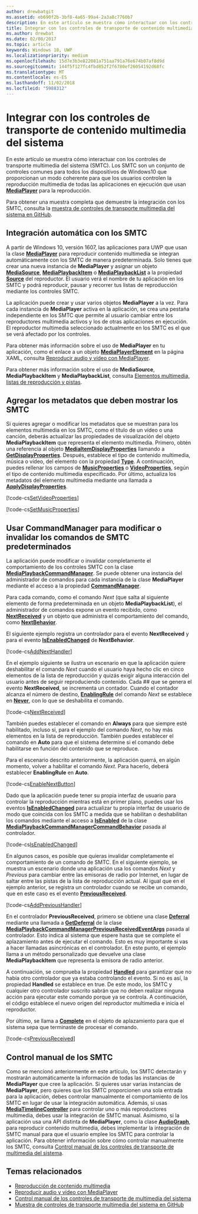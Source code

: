 ```yaml
---
author: drewbatgit
ms.assetid: eb690f2b-3bf8-4a65-99a4-2a3a8c7760b7
description: En este artículo se muestra cómo interactuar con los controles de transporte multimedia del sistema.
title: Integrar con los controles de transporte de contenido multimedia del sistema
ms.author: drewbat
ms.date: 02/08/2017
ms.topic: article
keywords: Windows 10, UWP
ms.localizationpriority: medium
ms.openlocfilehash: 15d7e3b3e822081a751aa791a76e674b07af8d9d
ms.sourcegitcommit: 144f5f127fc4fbd852f2f6780ef26054192d68fc
ms.translationtype: MT
ms.contentlocale: es-ES
ms.lasthandoff: 11/02/2018
ms.locfileid: "5988312"
---
```

# <a name="integrate-with-the-system-media-transport-controls"></a>Integrar con los controles de transporte de contenido multimedia del sistema

En este artículo se muestra cómo interactuar con los controles de transporte multimedia del sistema (SMTC). Los SMTC son un conjunto de controles comunes para todos los dispositivos de Windows10 que proporcionan un modo coherente para que los usuarios controlen la reproducción multimedia de todas las aplicaciones en ejecución que usan [**MediaPlayer**](https://msdn.microsoft.com/library/windows/apps/Windows.Media.Playback.MediaPlayer) para la reproducción.

Para obtener una muestra completa que demuestre la integración con los SMTC, consulta la [muestra de controles de transporte multimedia del sistema en GitHub](https://github.com/Microsoft/Windows-universal-samples/tree/dev/Samples/SystemMediaTransportControls).
                    
## <a name="automatic-integration-with-smtc"></a>Integración automática con los SMTC
A partir de Windows 10, versión 1607, las aplicaciones para UWP que usan la clase [**MediaPlayer**](https://msdn.microsoft.com/library/windows/apps/Windows.Media.Playback.MediaPlayer) para reproducir contenido multimedia se integran automáticamente con los SMTC de manera predeterminada. Solo tienes que crear una nueva instancia de **MediaPlayer** y asignar un objeto [**MediaSource**](https://msdn.microsoft.com/library/windows/apps/Windows.Media.Core.MediaSource), [**MediaPlaybackItem**](https://msdn.microsoft.com/library/windows/apps/Windows.Media.Playback.MediaPlaybackItem) o [**MediaPlaybackList**](https://msdn.microsoft.com/library/windows/apps/Windows.Media.Playback.MediaPlaybackList) a la propiedad [**Source**](https://msdn.microsoft.com/library/windows/apps/Windows.Media.Playback.MediaPlayer.Source) del reproductor. El usuario verá el nombre de tu aplicación en los SMTC y podrá reproducir, pausar y recorrer tus listas de reproducción mediante los controles SMTC. 

La aplicación puede crear y usar varios objetos **MediaPlayer** a la vez. Para cada instancia de **MediaPlayer** activa en la aplicación, se crea una pestaña independiente en los SMTC que permite al usuario cambiar entre los reproductores multimedia activos y los de otras aplicaciones en ejecución. El reproductor multimedia seleccionado actualmente en los SMTC es el que se verá afectado por los controles.

Para obtener más información sobre el uso de **MediaPlayer** en tu aplicación, como el enlace a un objeto [**MediaPlayerElement**](https://msdn.microsoft.com/library/windows/apps/Windows.UI.Xaml.Controls.MediaPlayerElement) en la página XAML, consulta [Reproducir audio y vídeo con MediaPlayer](play-audio-and-video-with-mediaplayer.md). 

Para obtener más información sobre el uso de **MediaSource**, **MediaPlaybackItem** y **MediaPlaybackList**, consulta [Elementos multimedia, listas de reproducción y pistas](media-playback-with-mediasource.md).

## <a name="add-metadata-to-be-displayed-by-the-smtc"></a>Agregar los metadatos que deben mostrar los SMTC
Si quieres agregar o modificar los metadatos que se muestran para los elementos multimedia en los SMTC, como el título de un vídeo o una canción, deberás actualizar las propiedades de visualización del objeto **MediaPlaybackItem** que representa el elemento multimedia. Primero, obtén una referencia al objeto [**MediaItemDisplayProperties**](https://msdn.microsoft.com/library/windows/apps/Windows.Media.Playback.MediaItemDisplayProperties) llamando a [**GetDisplayProperties**](https://msdn.microsoft.com/library/windows/apps/Windows.Media.Playback.MediaPlaybackItem.GetDisplayProperties). Después, establece el tipo de contenido multimedia, música o vídeo, del elemento con la propiedad [**Type**](https://msdn.microsoft.com/library/windows/apps/Windows.Media.Playback.MediaItemDisplayProperties.Type). A continuación, puedes rellenar los campos de [**MusicProperties**](https://msdn.microsoft.com/library/windows/apps/Windows.Media.Playback.MediaItemDisplayProperties.MusicProperties) o [**VideoProperties**](https://msdn.microsoft.com/library/windows/apps/Windows.Media.Playback.MediaItemDisplayProperties.VideoProperties), según el tipo de contenido multimedia especificado. Por último, actualiza los metadatos del elemento multimedia mediante una llamada a [**ApplyDisplayProperties**](https://msdn.microsoft.com/library/windows/apps/mt489923).

[!code-cs[SetVideoProperties](./code/MediaSource_RS1/cs/MainPage.xaml.cs#SnippetSetVideoProperties)]

[!code-cs[SetMusicProperties](./code/MediaSource_RS1/cs/MainPage.xaml.cs#SnippetSetMusicProperties)]

## <a name="use-commandmanager-to-modify-or-override-the-default-smtc-commands"></a>Usar CommandManager para modificar o invalidar los comandos de SMTC predeterminados
La aplicación puede modificar o invalidar completamente el comportamiento de los controles SMTC con la clase [**MediaPlaybackCommandManager**](https://msdn.microsoft.com/library/windows/apps/Windows.Media.Playback.MediaPlaybackCommandManager). Se puede obtener una instancia del administrador de comandos para cada instancia de la clase **MediaPlayer** mediante el acceso a la propiedad [**CommandManager**](https://msdn.microsoft.com/library/windows/apps/Windows.Media.Playback.MediaPlayer.CommandManager).

Para cada comando, como el comando *Next* (que salta al siguiente elemento de forma predeterminada en un objeto **MediaPlaybackList**), el administrador de comandos expone un evento recibido, como [**NextReceived**](https://msdn.microsoft.com/library/windows/apps/Windows.Media.Playback.MediaPlaybackCommandManager.NextReceived) y un objeto que administra el comportamiento del comando, como [**NextBehavior**](https://msdn.microsoft.com/library/windows/apps/Windows.Media.Playback.MediaPlaybackCommandManager.NextBehavior). 

El siguiente ejemplo registra un controlador para el evento **NextReceived** y para el evento [**IsEnabledChanged**](https://msdn.microsoft.com/library/windows/apps/Windows.Media.Playback.MediaPlaybackCommandManagerCommandBehavior.IsEnabledChanged) de **NextBehavior**.

[!code-cs[AddNextHandler](./code/SMTC_RS1/cs/MainPage.xaml.cs#SnippetAddNextHandler)]

En el ejemplo siguiente se ilustra un escenario en que la aplicación quiere deshabilitar el comando *Next* cuando el usuario haya hecho clic en cinco elementos de la lista de reproducción y quizás exigir alguna interacción del usuario antes de seguir reproduciendo contenido. Cada ## que se genera el evento **NextReceived**, se incrementa un contador. Cuando el contador alcanza el número de destino, [**EnablingRule**](https://msdn.microsoft.com/library/windows/apps/Windows.Media.Playback.MediaPlaybackCommandManagerCommandBehavior.EnablingRule) del comando *Next* se establece en [**Never**](https://msdn.microsoft.com/library/windows/apps/Windows.Media.Playback.MediaCommandEnablingRule), con lo que se deshabilita el comando. 

[!code-cs[NextReceived](./code/SMTC_RS1/cs/MainPage.xaml.cs#SnippetNextReceived)]

También puedes establecer el comando en **Always** para que siempre esté habilitado, incluso si, para el ejemplo del comando *Next*, no hay más elementos en la lista de reproducción. También puedes establecer el comando en **Auto** para que el sistema determine si el comando debe habilitarse en función del contenido que se reproduce.

Para el escenario descrito anteriormente, la aplicación querrá, en algún momento, volver a habilitar el comando *Next*. Para hacerlo, deberá establecer **EnablingRule** en **Auto**.

[!code-cs[EnableNextButton](./code/SMTC_RS1/cs/MainPage.xaml.cs#SnippetEnableNextButton)]

Dado que la aplicación puede tener su propia interfaz de usuario para controlar la reproducción mientras está en primer plano, puedes usar los eventos [**IsEnabledChanged**](https://msdn.microsoft.com/library/windows/apps/Windows.Media.Playback.MediaPlaybackCommandManagerCommandBehavior.IsEnabledChanged) para actualizar tu propia interfaz de usuario de modo que coincida con los SMTC a medida que se habilitan o deshabilitan los comandos mediante el acceso a [**IsEnabled**](https://msdn.microsoft.com/library/windows/apps/Windows.Media.Playback.MediaPlaybackCommandManagerCommandBehavior.IsEnabled) de la clase [**MediaPlaybackCommandManagerCommandBehavior**](https://msdn.microsoft.com/library/windows/apps/Windows.Media.Playback.MediaPlaybackCommandManagerCommandBehavior) pasada al controlador.

[!code-cs[IsEnabledChanged](./code/SMTC_RS1/cs/MainPage.xaml.cs#SnippetIsEnabledChanged)]

En algunos casos, es posible que quieras invalidar completamente el comportamiento de un comando de SMTC. En el siguiente ejemplo, se muestra un escenario donde una aplicación usa los comandos *Next* y *Previous* para cambiar entre las emisoras de radio por Internet, en lugar de saltar entre las pistas de la lista de reproducción actual. Al igual que en el ejemplo anterior, se registra un controlador cuando se recibe un comando, que en este caso es el evento [**PreviousReceived**](https://msdn.microsoft.com/library/windows/apps/Windows.Media.Playback.MediaPlaybackCommandManager.PreviousReceived).

[!code-cs[AddPreviousHandler](./code/SMTC_RS1/cs/MainPage.xaml.cs#SnippetAddPreviousHandler)]

En el controlador **PreviousReceived**, primero se obtiene una clase [**Deferral**](https://msdn.microsoft.com/library/windows/apps/Windows.Foundation.Deferral) mediante una llamada a [**GetDeferral**](https://msdn.microsoft.com/library/windows/apps/Windows.Media.Playback.MediaPlaybackCommandManagerPreviousReceivedEventArgs.GetDeferral) de la clase [**MediaPlaybackCommandManagerPreviousReceivedEventArgs**](https://msdn.microsoft.com/library/windows/apps/Windows.Media.Playback.MediaPlaybackCommandManagerPreviousReceivedEventArgs) pasada al controlador. Esto indica al sistema que espere hasta que se complete el aplazamiento antes de ejecutar el comando. Esto es muy importante si vas a hacer llamadas asincrónicas en el controlador. En este punto, el ejemplo llama a un método personalizado que devuelve una clase **MediaPlaybackItem** que representa la emisora de radio anterior.

A continuación, se comprueba la propiedad [**Handled**](https://msdn.microsoft.com/library/windows/apps/Windows.Media.Playback.MediaPlaybackCommandManagerPreviousReceivedEventArgs.Handled) para garantizar que no había otro controlador que ya estaba controlando el evento. Si no es así, la propiedad **Handled** se establece en true. De este modo, los SMTC y cualquier otro controlador suscrito sabrán que no deben realizar ninguna acción para ejecutar este comando porque ya se controla. A continuación, el código establece el nuevo origen del reproductor multimedia e inicia el reproductor.

Por último, se llama a [**Complete**](https://msdn.microsoft.com/library/windows/apps/Windows.Foundation.Deferral.Complete) en el objeto de aplazamiento para que el sistema sepa que terminaste de procesar el comando.

[!code-cs[PreviousReceived](./code/SMTC_RS1/cs/MainPage.xaml.cs#SnippetPreviousReceived)]
                
## <a name="manual-control-of-the-smtc"></a>Control manual de los SMTC
Como se mencionó anteriormente en este artículo, los SMTC detectarán y mostrarán automáticamente la información de todas las instancias de **MediaPlayer** que cree la aplicación. Si quieres usar varias instancias de **MediaPlayer**, pero quieres que los SMTC proporcionen una sola entrada para la aplicación, debes controlar manualmente el comportamiento de los SMTC en lugar de usar la integración automática. Además, si usas [**MediaTimelineController**](https://msdn.microsoft.com/library/windows/apps/Windows.Media.MediaTimelineController) para controlar uno o más reproductores multimedia, debes usar la integración de SMTC manual. Asimismo, si la aplicación usa una API distinta de **MediaPlayer**, como la clase [**AudioGraph**](https://msdn.microsoft.com/library/windows/apps/Windows.Media.Audio.AudioGraph), para reproducir contenido multimedia, debes implementar la integración de SMTC manual para que el usuario emplee los SMTC para controlar la aplicación. Para obtener información sobre cómo controlar manualmente los SMTC, consulta [Control manual de los controles de transporte de multimedia del sistema](system-media-transport-controls.md).



## <a name="related-topics"></a>Temas relacionados
* [Reproducción de contenido multimedia](media-playback.md)
* [Reproducir audio y vídeo con MediaPlayer](play-audio-and-video-with-mediaplayer.md)
* [Control manual de los controles de transporte de multimedia del sistema](system-media-transport-controls.md)
* [Muestra de controles de transporte multimedia del sistema en GitHub](https://github.com/Microsoft/Windows-universal-samples/tree/dev/Samples/SystemMediaTransportControls)
 

 




